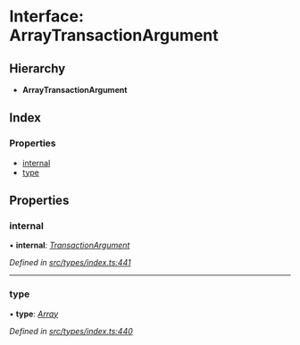 # Interface: ArrayTransactionArgument

## Hierarchy

* **ArrayTransactionArgument**

## Index

### Properties

* [internal](arraytransactionargument.md#internal)
* [type](arraytransactionargument.md#type)

## Properties

###  internal

• **internal**: *[TransactionArgument](../globals.md#transactionargument)*

*Defined in [src/types/index.ts:441](https://github.com/PolymathNetwork/polymesh-sdk/blob/ac1f14a/src/types/index.ts#L441)*

___

###  type

• **type**: *[Array](../enums/transactionargumenttype.md#array)*

*Defined in [src/types/index.ts:440](https://github.com/PolymathNetwork/polymesh-sdk/blob/ac1f14a/src/types/index.ts#L440)*
